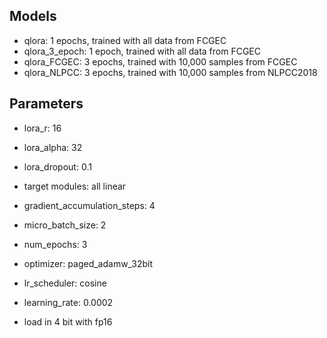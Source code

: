 ## Models

- qlora: 1 epochs, trained with all data from FCGEC
- qlora_3_epoch: 1 epoch, trained with all data from FCGEC
- qlora_FCGEC: 3 epochs, trained with 10,000 samples from FCGEC
- qlora_NLPCC: 3 epochs, trained with 10,000 samples from NLPCC2018

## Parameters

- lora_r: 16
- lora_alpha: 32
- lora_dropout: 0.1
- target modules: all linear

- gradient_accumulation_steps: 4
- micro_batch_size: 2
- num_epochs: 3
- optimizer: paged_adamw_32bit
- lr_scheduler: cosine
- learning_rate: 0.0002

- load in 4 bit with fp16
